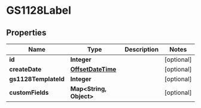 
# GS1128Label

## Properties
Name | Type | Description | Notes
------------ | ------------- | ------------- | -------------
**id** | **Integer** |  |  [optional]
**createDate** | [**OffsetDateTime**](OffsetDateTime.md) |  |  [optional]
**gs1128TemplateId** | **Integer** |  |  [optional]
**customFields** | **Map&lt;String, Object&gt;** |  |  [optional]



